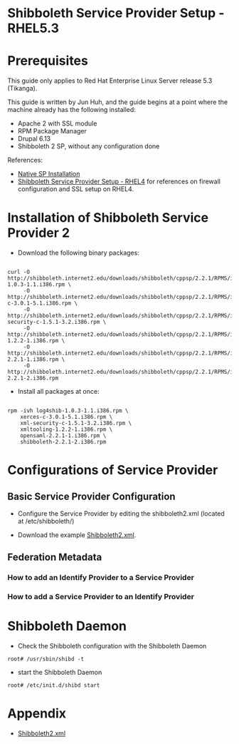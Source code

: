 # Shibboleth Service Provider Setup - RHEL5.3

# Prerequisites

This guide only applies to Red Hat Enterprise Linux Server release 5.3 (Tikanga).

This guide is written by Jun Huh, and the guide begins at a point where the machine already has the following installed:

- Apache 2 with SSL module
- RPM Package Manager
- Drupal 6.13
- Shibboleth 2 SP, without any configuration done

References:

- [Native SP Installation](https://spaces.internet2.edu/display/SHIB2/NativeSPLinuxInstall)
- [Shibboleth Service Provider Setup - RHEL4](/wiki/spaces/BeSTGRID/pages/3818228563) for references on firewall configuration and SSL setup on RHEL4.

# Installation of Shibboleth Service Provider 2

- Download the following binary packages:

``` 

curl -O http://shibboleth.internet2.edu/downloads/shibboleth/cppsp/2.2.1/RPMS/i386/RHE/5/log4shib-1.0.3-1.1.i386.rpm \
     -O http://shibboleth.internet2.edu/downloads/shibboleth/cppsp/2.2.1/RPMS/i386/RHE/5/xerces-c-3.0.1-5.1.i386.rpm \
     -O http://shibboleth.internet2.edu/downloads/shibboleth/cppsp/2.2.1/RPMS/i386/RHE/5/xml-security-c-1.5.1-3.2.i386.rpm \
     -O http://shibboleth.internet2.edu/downloads/shibboleth/cppsp/2.2.1/RPMS/i386/RHE/5/xmltooling-1.2.2-1.i386.rpm \
     -O http://shibboleth.internet2.edu/downloads/shibboleth/cppsp/2.2.1/RPMS/i386/RHE/5/opensaml-2.2.1-1.i386.rpm \
     -O http://shibboleth.internet2.edu/downloads/shibboleth/cppsp/2.2.1/RPMS/i386/RHE/5/shibboleth-2.2.1-2.i386.rpm

```

- Install all packages at once:

``` 

rpm -ivh log4shib-1.0.3-1.1.i386.rpm \
    xerces-c-3.0.1-5.1.i386.rpm \
    xml-security-c-1.5.1-3.2.i386.rpm \
    xmltooling-1.2.2-1.i386.rpm \
    opensaml-2.2.1-1.i386.rpm \
    shibboleth-2.2.1-2.i386.rpm

```

# Configurations of Service Provider

## Basic Service Provider Configuration

- Configure the Service Provider by editing the shibboleth2.xml (located at /etc/shibboleth/)

- Download the example [Shibboleth2.xml](/wiki/spaces/BeSTGRID/pages/3818228455).

## Federation Metadata

### How to add an Identify Provider to a Service Provider

### How to add a Service Provider to an Identify Provider

# Shibboleth Daemon

- Check the Shibboleth configuration with the Shibboleth Daemon

``` 
root# /usr/sbin/shibd -t
```

- start the Shibboleth Daemon

``` 
root# /etc/init.d/shibd start
```

# Appendix

- [Shibboleth2.xml](/wiki/spaces/BeSTGRID/pages/3818228455)
